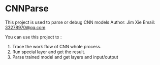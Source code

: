 # CNNParse
This project is used to parse or debug CNN models
Author: Jim Xie
Email: 33278970@qq.com

You can use this project to :
1. Trace the work flow of CNN whole process.
2. Run special layer and get the result.
3. Parse trained model and get layers and input/output
